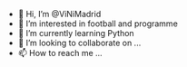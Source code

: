 - 👋 Hi, I’m @ViNiMadrid
- 👀 I’m interested in football and programme
- 🌱 I’m currently learning Python
- 💞️ I’m looking to collaborate on ...
- 📫 How to reach me ...

<!---
ViNiMadrid/ViNiMadrid is a ✨ special ✨ repository because its `README.md` (this file) appears on your GitHub profile.
You can click the Preview link to take a look at your changes.
--->
